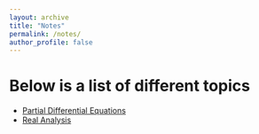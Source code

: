 ```yaml
---
layout: archive
title: "Notes"
permalink: /notes/
author_profile: false
---
```





Below is a list of different topics
===

- [Partial Differential Equations](/notes/pdes/nav.md)
- [Real Analysis](/notes/analysis/nav.md) 



